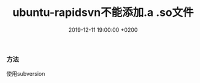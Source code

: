 ﻿---
layout: post
title:  "ubuntu-rapidsvn不能添加.a .so文件"
date:   2019-12-11 19:00:00 +0200
categories: ubuntu
---
### 方法
使用subversion
